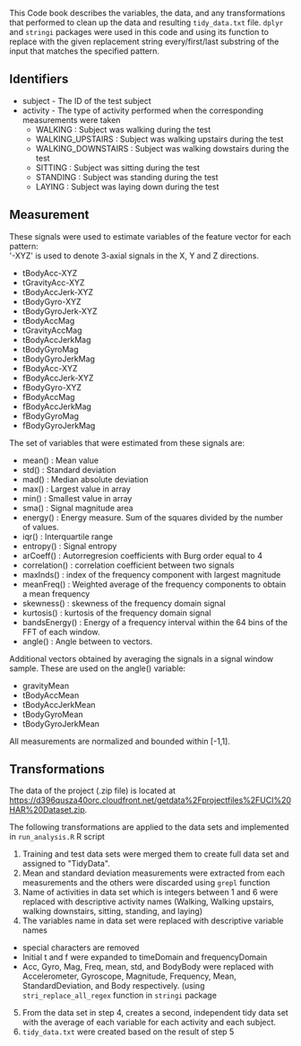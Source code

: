 This Code book describes the variables, the data, and any transformations that performed to clean up the data and resulting `tidy_data.txt` file.
`dplyr` and `stringi` packages were used in this code and using its function to replace with the given replacement string every/first/last substring of the input that matches the specified pattern.

## Identifiers

- subject - The ID of the test subject
- activity - The type of activity performed when the corresponding measurements were taken
  - WALKING            : Subject was walking during the test
  - WALKING_UPSTAIRS   : Subject was walking upstairs during the test
  - WALKING_DOWNSTAIRS : Subject was walking dowstairs during the test
  - SITTING            : Subject was sitting during the test
  - STANDING           : Subject was standing during the test
  - LAYING             : Subject was laying down during the test

## Measurement
These signals were used to estimate variables of the feature vector for each pattern:  
'-XYZ' is used to denote 3-axial signals in the X, Y and Z directions.

- tBodyAcc-XYZ
- tGravityAcc-XYZ
- tBodyAccJerk-XYZ
- tBodyGyro-XYZ
- tBodyGyroJerk-XYZ
- tBodyAccMag
- tGravityAccMag
- tBodyAccJerkMag
- tBodyGyroMag
- tBodyGyroJerkMag
- fBodyAcc-XYZ
- fBodyAccJerk-XYZ
- fBodyGyro-XYZ
- fBodyAccMag
- fBodyAccJerkMag
- fBodyGyroMag
- fBodyGyroJerkMag

The set of variables that were estimated from these signals are: 

- mean()        : Mean value
- std()         : Standard deviation
- mad()         : Median absolute deviation 
- max()         : Largest value in array
- min()         : Smallest value in array
- sma()         : Signal magnitude area
- energy()      : Energy measure. Sum of the squares divided by the number of values. 
- iqr()         : Interquartile range 
- entropy()     : Signal entropy
- arCoeff()     : Autorregresion coefficients with Burg order equal to 4
- correlation() : correlation coefficient between two signals
- maxInds()     : index of the frequency component with largest magnitude
- meanFreq()    : Weighted average of the frequency components to obtain a mean frequency
- skewness()    : skewness of the frequency domain signal 
- kurtosis()    : kurtosis of the frequency domain signal 
- bandsEnergy() : Energy of a frequency interval within the 64 bins of the FFT of each window.
- angle()       : Angle between to vectors.

Additional vectors obtained by averaging the signals in a signal window sample. These are used on the angle() variable:

- gravityMean
- tBodyAccMean
- tBodyAccJerkMean
- tBodyGyroMean
- tBodyGyroJerkMean

All measurements are normalized and bounded within [-1,1].

## Transformations
The data of the project (.zip file) is located at https://d396qusza40orc.cloudfront.net/getdata%2Fprojectfiles%2FUCI%20HAR%20Dataset.zip.

The following transformations are applied to the data sets and implemented in `run_analysis.R` R script
1. Training and test data sets were merged them to create full data set and assigned to "TidyData".
2. Mean and standard deviation measurements were extracted from each measurements and the others were discarded using `grepl` function
3. Name of activities in data set which is integers between 1 and 6 were replaced with descriptive activity names (Walking, Walking upstairs, walking downstairs, sitting, standing, and laying)
4. The variables name in data set were replaced with descriptive variable names
  - special characters are removed
  - Initial t and f were expanded to timeDomain and frequencyDomain
  - Acc, Gyro, Mag, Freq, mean, std, and BodyBody were replaced with Accelerometer, Gyroscope, Magnitude, Frequency, Mean, StandardDeviation, and Body respectively. (using `stri_replace_all_regex` function in `stringi` package
5. From the data set in step 4, creates a second, independent tidy data set with the average of each variable for each activity and each subject.
6. `tidy_data.txt` were created based on the result of step 5
